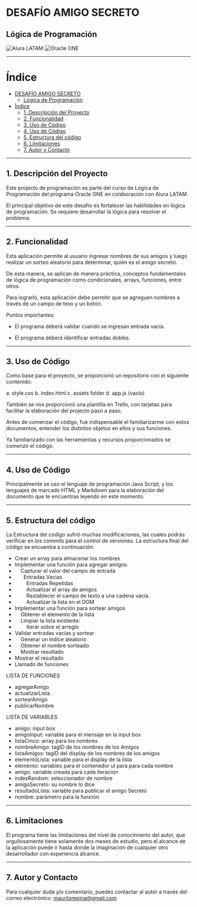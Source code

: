 # DESAFÍO AMIGO SECRETO
## Lógica de Programación

![Alura LATAM](https://img.shields.io/badge/Alura-LATAM-blue) ![Oracle ONE](https://img.shields.io/badge/Oracle-ONE-red)

---
# Índice
- [DESAFÍO AMIGO SECRETO](#desafío-amigo-secreto)
  - [Lógica de Programación](#lógica-de-programación)
- [Índice](#índice)
  - [1. Descripción del Proyecto](#1-descripción-del-proyecto)
  - [2. Funcionalidad](#2-funcionalidad)
  - [3. Uso de Código](#3-uso-de-código)
  - [4. Uso de Código](#4-uso-de-código)
  - [5. Estructura del código](#5-estructura-del-código)
  - [6. Limitaciones](#6-limitaciones)
  - [7. Autor y Contacto](#7-autor-y-contacto)

---

## 1. Descripción del Proyecto

Este projecto de programación es parte del curso de Lógica de Programación del programa Oracle ONE en colaboración con Alura LATAM.

El principal objetivo de este desafío es fortalecer las habilidades en lógica de programación. Se requiere desarrollar la lógica para resolver el problema.

---

## 2. Funcionalidad

Esta aplicación permite al usuario ingresar nombres de sus amigos y luego realizar un sorteo aleatorio para determinar, quién es el amigo secreto.

De esta manera, se aplican de manera práctica, conceptos fundamentales de lógica de programación como condicionales, arrays, funciones, entre otros.

Para lograrlo, esta aplicación debe permitir que se agreguen nombres a través de un campo de texo y un botón.

Puntos importantes:

- El programa deberá validar cuando se ingresan entrada vacía.

- El programa deberá identificar entradas dobles.
  
---

## 3. Uso de Código

Como base para el proyecto, se proporcionó un repositorio con el siguiente contenido:

a. style.css
b. index.html
c. assets folder
d. app.js (vacío)

También se nos proporcionó una plantilla en Trello, con tarjetas para facilitar la elaboración del projecto paso a paso.

Antes de comenzar el  código, fue indispensable el familiarizarme con estos documentos, entender los distintos objetos en ellos y sus funciones.

Ya familiarizado con las herramientas y recursos proporcionados se comenzó el código.

---

## 4. Uso de Código

Principalmente se uso el lenguaje de programación Java Script, y los lenguajes de marcado HTML y Markdown para la elaboración del documento que te encuentras leyendo en este momento.

---

## 5. Estructura del código

La Estructura del código sufrió muchas modificaciones, las cuales podrás verificar en los commits para el control de versiones. La estructura final del código se encuentra a continuación:

- Crear un array para almacenar los nombres
- Implementar una función para agregar amigos.
-         Capturar el valor del campo de entrada
-              Entradas Vacias
-              Entradas Repetidas
-              Actualizar el array de amigos
-              Restablecer el campo de texto a una cadena vacía.
-         Actualizar la lista en el DOM
- Implementar una función para sortear amigos
-         Obtener el elemento de la lista
-         Limpiar la lista existente:
-              Iterar sobre el arreglo
- Validar entradas vacías y sortear
-         Generar un índice aleatorio
-         Obtener el nombre sorteado
-         Mostrar resultado
- Mostrar el resultado
- Llamado de funciones

LISTA DE FUNCIONES

- agregarAmigo
- actualizarLista
- sortearAmigo
- publicarNombre

LISTA DE VARIABLES

- amigo: input box
- amigoInput: variable para el mensaje en la input box
- listaCinco: array para los nombres
- nombreAmigo: tagID de los nombres de los Amigos
- listaAmigos: tagID del display de los nombres de los amigos
- elementoLista: variable para el display de la lista
- elemento: variables para el contenedor ul para para cada nombre
- amigo: variable creada para cada iteración
- indexRandom: seleccionador de nombre
- amigoSecreto: su nombre lo dice
- resultadoLista: variable para publicar el amigo Secreto
- nombre: parámetro para la función
  
---

## 6. Limitaciones

El programa tiene las limitaciones del nivel de conocimiento del autor, que orgullosamente tiene solamente dos meses de estudio, pero el alcance de la aplicación puede ir hasta donde la imaginación de cualquier otro desarrollador con experiencia alcance.

---

## 7. Autor y Contacto

Para cualquier duda y/o comentario, puedes contactar al autor a través del correo electrónico: maurilorepina@gmail.com